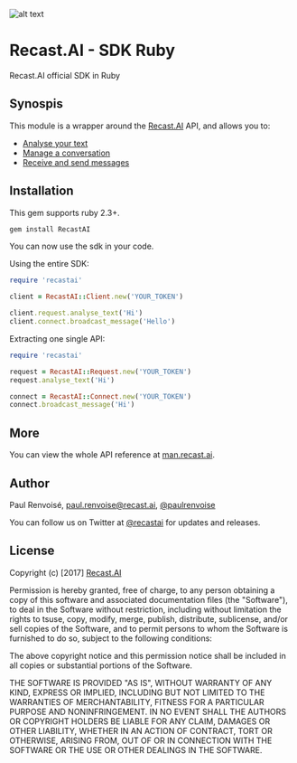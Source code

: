 

[logo]: https://cdn.recast.ai/brand/recast-ai-logo-inline.png "Recast.AI"

![alt text][logo]

# Recast.AI - SDK Ruby

Recast.AI official SDK in Ruby

## Synospis

This module is a wrapper around the [Recast.AI](https://recast.ai) API, and allows you to:
* [Analyse your text](https://github.com/RecastAI/SDK-Ruby/wiki/01---Analyse-text)
* [Manage a conversation](https://github.com/RecastAI/SDK-Ruby/wiki/02---Manage-conversation)
* [Receive and send messages](https://github.com/RecastAI/SDK-Ruby/wiki/03---Receive-and-send-messages)

## Installation

This gem supports ruby 2.3+.

```bash
gem install RecastAI
```

You can now use the sdk in your code.

Using the entire SDK:
```ruby
require 'recastai'

client = RecastAI::Client.new('YOUR_TOKEN')

client.request.analyse_text('Hi')
client.connect.broadcast_message('Hello')
```

Extracting one single API:
```ruby
require 'recastai'

request = RecastAI::Request.new('YOUR_TOKEN')
request.analyse_text('Hi')

connect = RecastAI::Connect.new('YOUR_TOKEN')
connect.broadcast_message('Hi')
```

## More

You can view the whole API reference at [man.recast.ai](https://man.recast.ai).


## Author

Paul Renvoisé, paul.renvoise@recast.ai, [@paulrenvoise](https://twitter.com/paulrenvoise)

You can follow us on Twitter at [@recastai](https://twitter.com/recastai) for updates and releases.


## License

Copyright (c) [2017] [Recast.AI](https://recast.ai)

Permission is hereby granted, free of charge, to any person obtaining a copy
of this software and associated documentation files (the "Software"), to deal
in the Software without restriction, including without limitation the rights
to tsuse, copy, modify, merge, publish, distribute, sublicense, and/or sell
copies of the Software, and to permit persons to whom the Software is
furnished to do so, subject to the following conditions:

The above copyright notice and this permission notice shall be included in all
copies or substantial portions of the Software.

THE SOFTWARE IS PROVIDED "AS IS", WITHOUT WARRANTY OF ANY KIND, EXPRESS OR
IMPLIED, INCLUDING BUT NOT LIMITED TO THE WARRANTIES OF MERCHANTABILITY,
FITNESS FOR A PARTICULAR PURPOSE AND NONINFRINGEMENT. IN NO EVENT SHALL THE
AUTHORS OR COPYRIGHT HOLDERS BE LIABLE FOR ANY CLAIM, DAMAGES OR OTHER
LIABILITY, WHETHER IN AN ACTION OF CONTRACT, TORT OR OTHERWISE, ARISING FROM,
OUT OF OR IN CONNECTION WITH THE SOFTWARE OR THE USE OR OTHER DEALINGS IN THE
SOFTWARE.
